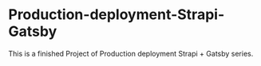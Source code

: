 # Production-deployment-Strapi-Gatsby
This is a finished Project of Production deployment Strapi + Gatsby series.
